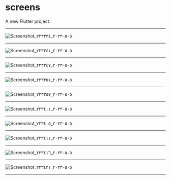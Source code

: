 #  screens 
A new Flutter project.
<hr>

![Screenshot_٢٠٢٣٠٥٠٥_٢٢٣٣٣٤](https://user-images.githubusercontent.com/88496239/236558732-88d83be5-145d-4e41-9569-5d81b06dd3d4.png)

<hr>

![Screenshot_٢٠٢٣٠٥٠٥_٢٢٣٣٤١](https://user-images.githubusercontent.com/88496239/236558748-ea18d3bf-4fb0-43c7-a800-ec16275e294e.png)

<hr>

![Screenshot_٢٠٢٣٠٥٠٥_٢٢٣٣٤٧](https://user-images.githubusercontent.com/88496239/236558756-58406b22-1728-4228-9394-79d48a6dc457.png)

<hr>

![Screenshot_٢٠٢٣٠٥٠٥_٢٢٣٣٥١](https://user-images.githubusercontent.com/88496239/236558765-a5768b72-7001-447b-9648-a57540f5e6a7.png)

<hr>

![Screenshot_٢٠٢٣٠٥٠٥_٢٢٣٣٥٧](https://user-images.githubusercontent.com/88496239/236558776-15ba8997-c2e6-4b1c-94e7-7560a1a65739.png)


<hr>

![Screenshot_٢٠٢٣٠٥٠٥_٢٢٣٤٠١](https://user-images.githubusercontent.com/88496239/236558787-9ad5b899-0113-477c-b832-7da2ee8e1b17.png)

<hr>

![Screenshot_٢٠٢٣٠٥٠٥_٢٢٣٤٠٥](https://user-images.githubusercontent.com/88496239/236558806-1275e590-7523-424d-a5f1-6b9239c8877d.png)

<hr>

![Screenshot_٢٠٢٣٠٥٠٥_٢٢٣٤١١](https://user-images.githubusercontent.com/88496239/236558845-45f39e63-a8be-4832-89d4-9c338fd5a540.png)

<hr>

![Screenshot_٢٠٢٣٠٥٠٥_٢٢٣٤١٦](https://user-images.githubusercontent.com/88496239/236558880-dfe1c3e7-fb29-4c12-a086-71cca97cea25.png)

<hr>

![Screenshot_٢٠٢٣٠٥٠٥_٢٢٣٤٢١](https://user-images.githubusercontent.com/88496239/236558942-2ed048de-0bbb-4f56-b52a-2b666bc14c50.png)

<hr>

